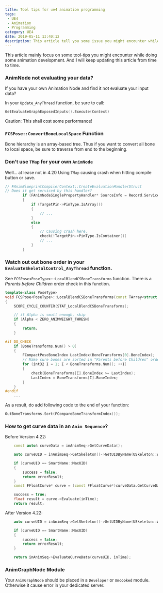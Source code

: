 ```yaml
---
title: Tool tips for ue4 animation programming
tags: 
 - UE4
 - Animation
 - Programming
category: UE4
date: 2019-05-11 13:40:12
description: This article tell you some issue you might encounter while doing animation development in UE4
---
```


This article mainly focus on some tool-tips you might encounter while doing some animation development. And I will keep updating this article from time to time. 

### AnimNode not evaluating your data? 

If you have your own Animation Node and find it not evaluate your input data? 

In your `Update_AnyThread` function, be sure to call: 

```cpp
GetEvaluateGraphExposedInputs().Execute(Context)
```

Caution: This shall cost some performance! 



### `FCSPose::ConvertBoneLocalSpace` Function

Bone hierarchy is an array-based tree. Thus if you want to convert all bone to local space, be sure to traverse from end to the beginning. 



### Don't use `TMap` for your own `AnimNode`

Well... at lease not in 4.20
Using `TMap` causing crash when hitting compile button or save. 

```cpp
// FAnimBlueprintCompilerContext::CreateEvaluationHandlerStruct
// Does it get serviced by this handler?
		if (FAnimNodeSinglePropertyHandler* SourceInfo = Record.ServicedProperties.Find(PropertyName))
		{
			if (TargetPin->PinType.IsArray())
			{
				// ... 
			}
			else
			{
				// Causing crash here. 
				check(!TargetPin->PinType.IsContainer())
				// ...
			}
		}
```



### Watch out out bone order in your `EvaluateSkeletalControl_AnyThread` function. 

See `FCSPose<PoseType>::LocalBlendCSBoneTransforms` function. There is a *Parents before Children* order check in this function. 

```cpp
template<class PoseType>
void FCSPose<PoseType>::LocalBlendCSBoneTransforms(const TArray<struct FBoneTransform>& BoneTransforms, float Alpha)
{
	SCOPE_CYCLE_COUNTER(STAT_LocalBlendCSBoneTransforms);

	// if Alpha is small enough, skip
	if (Alpha < ZERO_ANIMWEIGHT_THRESH)
	{
		return;
	}

#if DO_CHECK
	if (BoneTransforms.Num() > 0)
	{
		FCompactPoseBoneIndex LastIndex(BoneTransforms[0].BoneIndex);
		// Make sure bones are sorted in "Parents before Children" order.
		for (int32 I = 1; I < BoneTransforms.Num(); ++I)
		{
			check(BoneTransforms[I].BoneIndex >= LastIndex);
			LastIndex = BoneTransforms[I].BoneIndex;
		}
	}
#endif
    ...
```

As a result, do add following code to the end of your function: 

```cpp
OutBoneTransforms.Sort(FCompareBoneTransformIndex());
```

### How to get curve data in an `Anim Sequence`? 
Before Version 4.22: 
```c++
	const auto& curveData = inAnimSeq->GetCurveData();

	auto curveUID = inAnimSeq->GetSkeleton()->GetUIDByName(USkeleton::AnimCurveMappingName, inCurveName);

	if (curveUID == SmartName::MaxUID)
	{
		success = false;
		return errorResult;
	}
	const FFloatCurve* curve = (const FFloatCurve*)curveData.GetCurveData(curveUID, ERawCurveTrackTypes::RCT_Float);

	success = true; 
	float result = curve->Evaluate(inTime);
	return result; 
```



After Version 4.22: 

```c++
	auto curveUID = inAnimSeq->GetSkeleton()->GetUIDByName(USkeleton::AnimCurveMappingName, inCurveName);

	if (curveUID == SmartName::MaxUID)
	{
		success = false;
		return errorResult;
	}

	return inAnimSeq->EvaluateCurveData(curveUID, inTime);

```



### AnimGraphNode Module
Your `AnimGraphNode` should be placed in a `Developer` or `Uncooked` module. Otherwise it cause error in your dedicated server. 